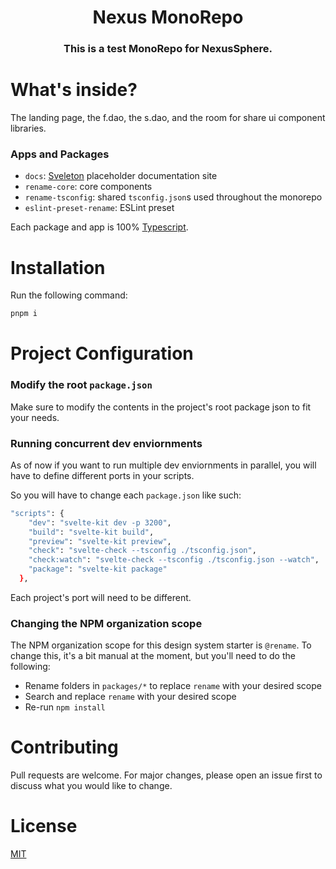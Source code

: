 <p align="center">
  <h1 align="center">Nexus MonoRepo</h1>
  <h3 align="center">This is a test MonoRepo for NexusSphere.</h3>
</p>

# What's inside?

The landing page, the f.dao, the s.dao, and the room for share ui component libraries.

### Apps and Packages

- `docs`: [Sveleton](https://github.com/Brisklemonade/sveleton) placeholder documentation site
- `rename-core`: core components
- `rename-tsconfig`: shared `tsconfig.json`s used throughout the monorepo
- `eslint-preset-rename`: ESLint preset

Each package and app is 100% [Typescript](https://www.typescriptlang.org/).

# Installation

Run the following command:

```bash
pnpm i
 ```

# Project Configuration

### **Modify the root `package.json`**

Make sure to modify the contents in the project's root package json to fit your needs.

### **Running concurrent dev enviornments**

As of now if you want to run multiple dev enviornments in parallel, you will have to define different ports in your scripts.

So you will have to change each `package.json` like such:

```bash
"scripts": {
    "dev": "svelte-kit dev -p 3200",
    "build": "svelte-kit build",
    "preview": "svelte-kit preview",
    "check": "svelte-check --tsconfig ./tsconfig.json",
    "check:watch": "svelte-check --tsconfig ./tsconfig.json --watch",
    "package": "svelte-kit package"
  },
```

Each project's port will need to be different.

### **Changing the NPM organization scope**

The NPM organization scope for this design system starter is `@rename`. To change this, it's a bit manual at the moment, but you'll need to do the following:

- Rename folders in `packages/*` to replace `rename` with your desired scope
- Search and replace `rename` with your desired scope
- Re-run `npm install`

# Contributing

Pull requests are welcome. For major changes, please open an issue first to discuss what you would like to change.

# License

[MIT](https://choosealicense.com/licenses/mit/)
